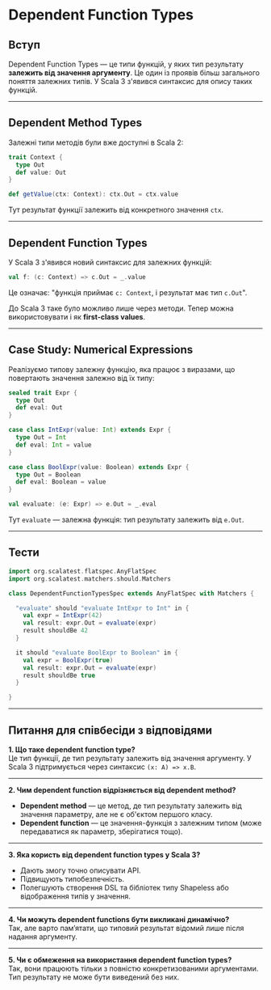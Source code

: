 # Dependent Function Types

## Вступ

Dependent Function Types — це типи функцій, у яких тип результату **залежить від значення аргументу**. Це один із проявів більш загального поняття залежних типів. У Scala 3 з'явився синтаксис для опису таких функцій.

---

## Dependent Method Types

Залежні типи методів були вже доступні в Scala 2:

```scala
trait Context {
  type Out
  def value: Out
}

def getValue(ctx: Context): ctx.Out = ctx.value
```

Тут результат функції залежить від конкретного значення `ctx`.

---

## Dependent Function Types

У Scala 3 з'явився новий синтаксис для залежних функцій:

```scala
val f: (c: Context) => c.Out = _.value
```

Це означає: "функція приймає `c: Context`, і результат має тип `c.Out`".

До Scala 3 таке було можливо лише через методи. Тепер можна використовувати і як **first-class values**.

---

## Case Study: Numerical Expressions

Реалізуємо типову залежну функцію, яка працює з виразами, що повертають значення залежно від їх типу:

```scala
sealed trait Expr {
  type Out
  def eval: Out
}

case class IntExpr(value: Int) extends Expr {
  type Out = Int
  def eval: Int = value
}

case class BoolExpr(value: Boolean) extends Expr {
  type Out = Boolean
  def eval: Boolean = value
}

val evaluate: (e: Expr) => e.Out = _.eval
```

Тут `evaluate` — залежна функція: тип результату залежить від `e.Out`.

---

## Тести

```scala
import org.scalatest.flatspec.AnyFlatSpec
import org.scalatest.matchers.should.Matchers

class DependentFunctionTypesSpec extends AnyFlatSpec with Matchers {

  "evaluate" should "evaluate IntExpr to Int" in {
    val expr = IntExpr(42)
    val result: expr.Out = evaluate(expr)
    result shouldBe 42
  }

  it should "evaluate BoolExpr to Boolean" in {
    val expr = BoolExpr(true)
    val result: expr.Out = evaluate(expr)
    result shouldBe true
  }

}
```

---

## Питання для співбесіди з відповідями

**1. Що таке dependent function type?**  
Це тип функції, де тип результату залежить від значення аргументу. У Scala 3 підтримується через синтаксис `(x: A) => x.B`.

---

**2. Чим dependent function відрізняється від dependent method?**  
- **Dependent method** — це метод, де тип результату залежить від значення параметру, але не є об'єктом першого класу.
- **Dependent function** — це значення-функція з залежним типом (може передаватися як параметр, зберігатися тощо).

---

**3. Яка користь від dependent function types у Scala 3?**  
- Дають змогу точно описувати API.
- Підвищують типобезпечність.
- Полегшують створення DSL та бібліотек типу Shapeless або відображення типів у значення.

---

**4. Чи можуть dependent functions бути викликані динамічно?**  
Так, але варто памʼятати, що типовий результат відомий лише після надання аргументу.

---

**5. Чи є обмеження на використання dependent function types?**  
Так, вони працюють тільки з повністю конкретизованими аргументами. Тип результату не може бути виведений без них.